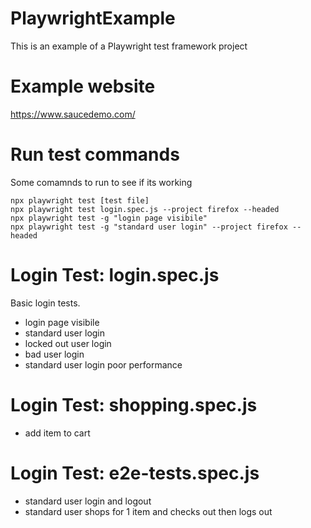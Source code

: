 # PlaywrightExample
This is an example of a Playwright test framework project

# Example website
https://www.saucedemo.com/

# Run test commands
Some comamnds to run to see if its working
```
npx playwright test [test file]
npx playwright test login.spec.js --project firefox --headed
npx playwright test -g "login page visibile"
npx playwright test -g "standard user login" --project firefox --headed
```

# Login Test: login.spec.js
Basic login tests.
-   login page visibile
-   standard user login
-   locked out user login
-   bad user login
-   standard user login poor performance

# Login Test: shopping.spec.js
-   add item to cart

# Login Test: e2e-tests.spec.js
-   standard user login and logout
-   standard user shops for 1 item and checks out then logs out